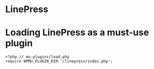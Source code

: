 LinePress
=========

# Loading LinePress as a must-use plugin
```
<?php // mu-plugins/load.php
require WPMU_PLUGIN_DIR.'/linepress/index.php';
```